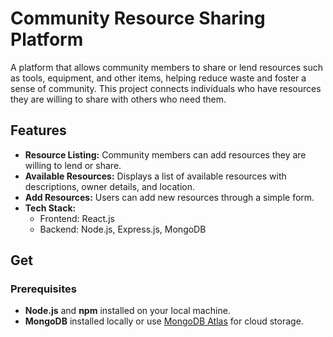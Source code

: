 # Community Resource Sharing Platform

A platform that allows community members to share or lend resources such as tools, equipment, and other items, helping reduce waste and foster a sense of community. This project connects individuals who have resources they are willing to share with others who need them.

## Features
- **Resource Listing:** Community members can add resources they are willing to lend or share.
- **Available Resources:** Displays a list of available resources with descriptions, owner details, and location.
- **Add Resources:** Users can add new resources through a simple form.
- **Tech Stack:** 
  - Frontend: React.js
  - Backend: Node.js, Express.js, MongoDB

## Get

### Prerequisites
- **Node.js** and **npm** installed on your local machine.
- **MongoDB** installed locally or use [MongoDB Atlas](https://www.mongodb.com/cloud/atlas) for cloud storage.
